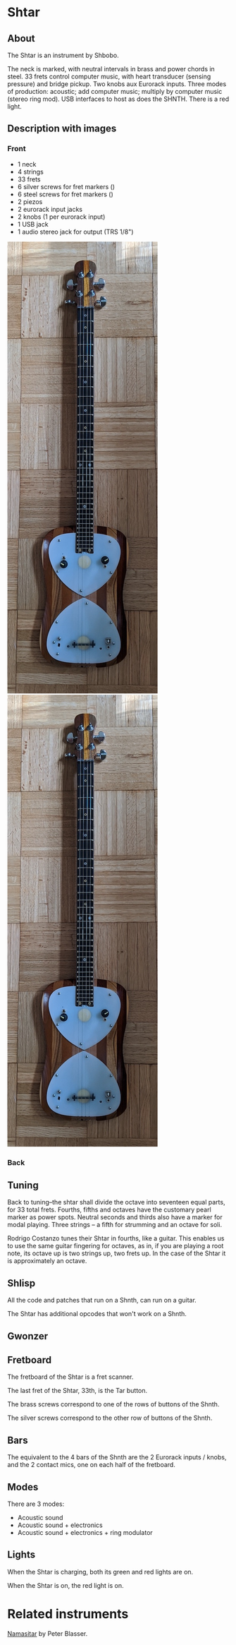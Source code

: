 # Shtar

## About

The Shtar is an instrument by Shbobo.

The neck is marked, with neutral intervals in brass and power chords in steel. 33 frets control computer music, with heart transducer (sensing pressure) and bridge pickup. Two knobs aux Eurorack inputs. Three modes of production: acoustic; add computer music; multiply by computer music (stereo ring mod). USB interfaces to host as does the SHNTH. There is a red light. 

## Description with images

### Front

* 1 neck
* 4 strings
* 33 frets
* 6 silver screws for fret markers ()
* 6 steel screws for fret markers ()
* 2 piezos
* 2 eurorack input jacks
* 2 knobs (1 per eurorack input)
* 1 USB jack
* 1 audio stereo jack for output (TRS 1/8")

![shtar-front-small.jpg](../images/shtar-front-small.jpg "shtar-front-small.jpg") ![shtar-front-notes.jpg](../images/shtar-front-notes.jpg "shtar-front-notes.jpg")

### Back


## Tuning

Back to tuning–the shtar shall divide the octave into seventeen equal parts, for 33 total frets. Fourths, fifths and octaves have the customary pearl marker as power spots. Neutral seconds and thirds also have a marker for modal playing. Three strings – a fifth for strumming and an octave for soli.

Rodrigo Costanzo tunes their Shtar in fourths, like a guitar. This enables us to use the same guitar fingering for octaves, as in, if you are playing a root note, its octave up is two strings up, two frets up. In the case of the Shtar it is approximately an octave.

## Shlisp

All the code and patches that run on a Shnth, can run on a guitar.

The Shtar has additional opcodes that won't work on a Shnth.

## Gwonzer

## Fretboard

The fretboard of the Shtar is a fret scanner.

The last fret of the Shtar, 33th, is the Tar button.

The brass screws correspond to one of the rows of buttons of the Shnth.

The silver screws correspond to the other row of buttons of the Shnth. 

## Bars

The equivalent to the 4 bars of the Shnth are the 2 Eurorack inputs / knobs,
and the 2 contact mics, one on each half of the fretboard.

## Modes

There are 3 modes:

* Acoustic sound
* Acoustic sound + electronics
* Acoustic sound + electronics + ring modulator

## Lights

When the Shtar is charging, both its green and red lights are on.

When the Shtar is on, the red light is on.

# Related instruments

[Namasitar](https://ciat-lonbarde.net/namastitar/index.html) by Peter Blasser.
